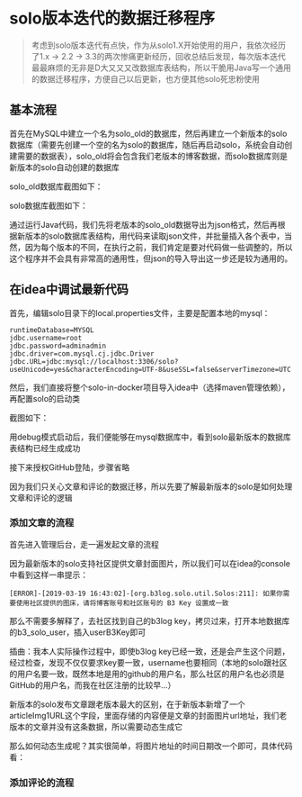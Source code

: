 # solo版本迭代的数据迁移程序

> 考虑到solo版本迭代有点快，作为从solo1.X开始使用的用户，我依次经历了1.x -> 2.2 -> 3.3的两次惨痛更新经历，回收总结后发现，每次版本迭代最最麻烦的无非是D大又又又改数据库表结构，所以干脆用Java写一个通用的数据迁移程序，方便自己以后更新，也方便其他solo死忠粉使用

## 基本流程

首先在MySQL中建立一个名为solo_old的数据库，然后再建立一个新版本的solo数据库（需要先创建一个空的名为solo的数据库，随后再启动solo，系统会自动创建需要的数据表），solo_old将会包含我们老版本的博客数据，而solo数据库则是新版本的solo自动创建的数据库

solo_old数据库截图如下：

solo数据库截图如下：

通过运行Java代码，我们先将老版本的solo_old数据导出为json格式，然后再根据新版本的solo数据库表结构，用代码来读取json文件，并批量插入各个表中，当然，因为每个版本的不同，在执行之前，我们肯定是要对代码做一些调整的，所以这个程序并不会具有非常高的通用性，但json的导入导出这一步还是较为通用的。

## 在idea中调试最新代码

首先，编辑solo目录下的local.properties文件，主要是配置本地的mysql：

````properties
runtimeDatabase=MYSQL
jdbc.username=root
jdbc.password=adminadmin
jdbc.driver=com.mysql.cj.jdbc.Driver
jdbc.URL=jdbc:mysql://localhost:3306/solo?useUnicode=yes&characterEncoding=UTF-8&useSSL=false&serverTimezone=UTC
````

然后，我们直接将整个solo-in-docker项目导入idea中（选择maven管理依赖），再配置solo的启动类

截图如下：

用debug模式启动后，我们便能够在mysql数据库中，看到solo最新版本的数据库表结构已经生成成功

接下来授权GitHub登陆，步骤省略

因为我们只关心文章和评论的数据迁移，所以先要了解最新版本的solo是如何处理文章和评论的逻辑

### 添加文章的流程

首先进入管理后台，走一遍发起文章的流程

因为最新版本的solo支持社区提供文章封面图片，所以我们可以在idea的console中看到这样一串提示：

````shell
[ERROR]-[2019-03-19 16:43:02]-[org.b3log.solo.util.Solos:211]: 如果你需要使用社区提供的图床，请将博客账号和社区账号的 B3 Key 设置成一致
````

那么不需要多解释了，去社区找到自己的b3log key，拷贝过来，打开本地数据库的b3_solo_user，插入userB3Key即可

插曲：我本人实际操作过程中，即使b3log key已经一致，还是会产生这个问题，经过检查，发现不仅仅要求key要一致，username也要相同（本地的solo跟社区的用户名要一致，既然本地是用的github的用户名，那么社区的用户名也必须是GitHub的用户名，而我在社区注册的比较早...）

新版本的solo发布文章跟老版本最大的区别，在于新版本新增了一个articleImg1URL这个字段，里面存储的内容便是文章的封面图片url地址，我们老版本的文章并没有这条数据，所以需要动态生成它

那么如何动态生成呢？其实很简单，将图片地址的时间日期改一个即可，具体代码看：







### 添加评论的流程





